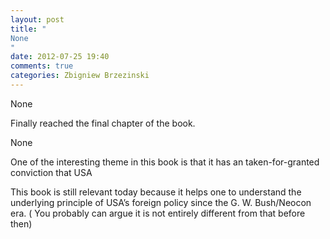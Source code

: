 ```yaml
---
layout: post
title: "
None
"
date: 2012-07-25 19:40
comments: true
categories: Zbigniew Brzezinski
---
```


None


Finally reached the final chapter of the book.


None


One of the interesting theme in this book is that it has an taken-for-granted conviction that USA 


This book is still relevant today because it helps one to understand the underlying principle of USA’s foreign policy since the G. W. Bush/Neocon era. ( You probably can argue it is not entirely different from that before then)

